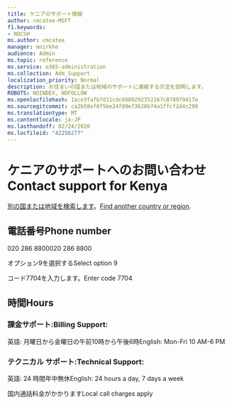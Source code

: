 ```yaml
---
title: ケニアのサポート情報
author: cmcatee-MSFT
f1.keywords:
- NOCSH
ms.author: cmcatee
manager: mnirkhe
audience: Admin
ms.topic: reference
ms.service: o365-administration
ms.collection: Adm_Support
localization_priority: Normal
description: お住まいの国または地域のサポートに連絡する方法を説明します。
ROBOTS: NOINDEX, NOFOLLOW
ms.openlocfilehash: 1ace3fafb7d11cdc6689292352167c878979d17e
ms.sourcegitcommit: ca2b58ef8f5be24f09e73620b74a1ffcf2d4c290
ms.translationtype: MT
ms.contentlocale: ja-JP
ms.lasthandoff: 02/24/2020
ms.locfileid: "42256277"
---
```

# <a name="contact-support-for-kenya"></a><span data-ttu-id="6332d-103">ケニアのサポートへのお問い合わせ</span><span class="sxs-lookup"><span data-stu-id="6332d-103">Contact support for Kenya</span></span>

<span data-ttu-id="6332d-104">[別の国または地域を検索します](../contact-support-for-business-products.md)。</span><span class="sxs-lookup"><span data-stu-id="6332d-104">[Find another country or region](../contact-support-for-business-products.md).</span></span>

## <a name="phone-number"></a><span data-ttu-id="6332d-105">電話番号</span><span class="sxs-lookup"><span data-stu-id="6332d-105">Phone number</span></span>
<span data-ttu-id="6332d-106">020 286 8800</span><span class="sxs-lookup"><span data-stu-id="6332d-106">020 286 8800</span></span>

<span data-ttu-id="6332d-107">オプション9を選択する</span><span class="sxs-lookup"><span data-stu-id="6332d-107">Select option 9</span></span>

<span data-ttu-id="6332d-108">コード7704を入力します。</span><span class="sxs-lookup"><span data-stu-id="6332d-108">Enter code 7704</span></span>

## <a name="hours"></a><span data-ttu-id="6332d-109">時間</span><span class="sxs-lookup"><span data-stu-id="6332d-109">Hours</span></span>
### <a name="billing-support"></a><span data-ttu-id="6332d-110">課金サポート:</span><span class="sxs-lookup"><span data-stu-id="6332d-110">Billing Support:</span></span>

<span data-ttu-id="6332d-111">英語: 月曜日から金曜日の午前10時から午後6時</span><span class="sxs-lookup"><span data-stu-id="6332d-111">English: Mon-Fri 10 AM-6 PM</span></span>

### <a name="technical-support"></a><span data-ttu-id="6332d-112">テクニカル サポート:</span><span class="sxs-lookup"><span data-stu-id="6332d-112">Technical Support:</span></span>

<span data-ttu-id="6332d-113">英語: 24 時間年中無休</span><span class="sxs-lookup"><span data-stu-id="6332d-113">English: 24 hours a day, 7 days a week</span></span>

<span data-ttu-id="6332d-114">国内通話料金がかかります</span><span class="sxs-lookup"><span data-stu-id="6332d-114">Local call charges apply</span></span>